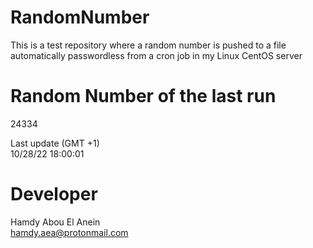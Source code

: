 # RandomNumber    
This is a test repository where a random number is pushed to a file automatically passwordless from a cron job in my Linux CentOS server    
# Random Number of the last run   
24334
      
Last update (GMT +1)    
10/28/22 18:00:01
# Developer    
Hamdy Abou El Anein   
hamdy.aea@protonmail.com
